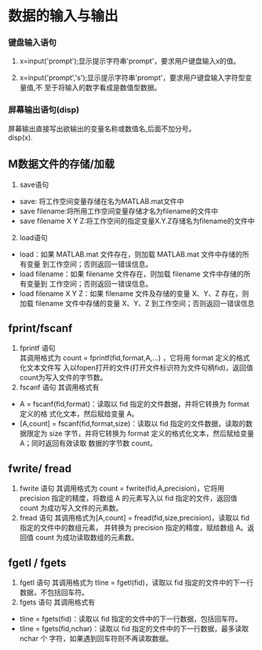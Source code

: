 # 数据的输入与输出

### 键盘输入语句
1. x=input('prompt');显示提示字符串'prompt'，要求用户键盘输入x的值。

2. x=input('prompt','s');显示提示字符串'prompt'，要求用户键盘输入字符型变量值,不  至于将输入的数字看成是数值型数据。

### 屏幕输出语句(disp)
屏幕输出直接写出欲输出的变量名称或数值名,后面不加分号。  
disp(x).


## M数据文件的存储/加载
1. save语句  

  * save: 将工作空间变量存储在名为MATLAB.mat文件中
  * save filename:将所用工作空间变量存储才名为filename的文件中
  * save filename X Y Z:将工作空间的指定变量X.Y.Z存储名为filename的文件中

2. load语句

  * load：如果 MATLAB.mat 文件存在，则加载 MATLAB.mat 文件中存储的所有变量
到工作空间；否则返回一错误信息。
  * load filename：如果 filename 文件存在，则加载 filename 文件中存储的所有变量到
工作空间；否则返回一错误信息。
  * load filename X Y Z：如果 filename 文件及存储的变量 X、Y、Z 存在，则加载 filename
文件中存储的变量 X、Y、Z 到工作空间；否则返回一错误信息

## fprint/fscanf
1. fprintf 语句  
其调用格式为 count = fprintf(fid,format,A,...) ，它将用 format 定义的格式化文本文件写
入以fopen打开的文件(打开文件标识符为文件句柄fid)，返回值count为写入文件的字节数。  
2. fscanf 语句
其调用格式有
  * A = fscanf(fid,format)：读取以 fid 指定的文件数据，并将它转换为 format 定义的格
式化文本，然后赋给变量 A。
  * [A,count] = fscanf(fid,format,size)：读取以 fid 指定的文件数据，读取的数据限定为
size 字节，并将它转换为 format 定义的格式化文本，然后赋给变量 A；同时返回有效读取
数据的字节数 count。

## fwrite/ fread
1. fwrite 语句
其调用格式为 count = fwrite(fid,A,precision)，它将用 precision 指定的精度，将数组 A
的元素写入以 fid 指定的文件，返回值 count 为成功写入文件的元素数。
2. fread 语句
其调用格式为[A,count] = fread(fid,size,precision)，读取以 fid 指定的文件中的数组元素，
并转换为 precision 指定的精度，赋给数组 A。返回值 count 为成功读取数组的元素数。

## fgetl / fgets
1. fgetl 语句
其调用格式为 tline = fgetl(fid)，读取以 fid 指定的文件中的下一行数据，不包括回车符。
2. fgets 语句
其调用格式有
  * tline = fgets(fid)：读取以 fid 指定的文件中的下一行数据，包括回车符。
  * tline = fgets(fid,nchar)：读取以 fid 指定的文件中的下一行数据，最多读取 nchar 个
字符，如果遇到回车符则不再读取数据。
